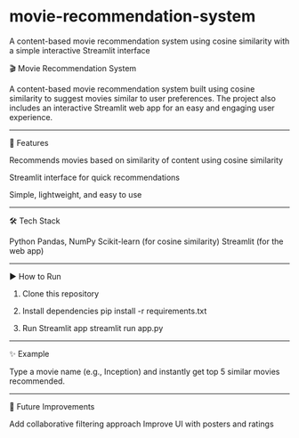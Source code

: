 # movie-recommendation-system
A content-based movie recommendation system using cosine similarity with a simple interactive Streamlit interface


🎬 Movie Recommendation System

A content-based movie recommendation system built using cosine similarity to suggest movies similar to user preferences. The project also includes an interactive Streamlit web app for an easy and engaging user experience.


---

🚀 Features

Recommends movies based on similarity of content using cosine similarity

Streamlit interface for quick recommendations

Simple, lightweight, and easy to use



---

🛠️ Tech Stack

Python
Pandas, NumPy
Scikit-learn (for cosine similarity)
Streamlit (for the web app)



---

▶️ How to Run

1. Clone this repository


2. Install dependencies
pip install -r requirements.txt


3. Run Streamlit app
streamlit run app.py




---

✨ Example

Type a movie name (e.g., Inception) and instantly get top 5 similar movies recommended.


---

📌 Future Improvements

Add collaborative filtering approach
Improve UI with posters and ratings

